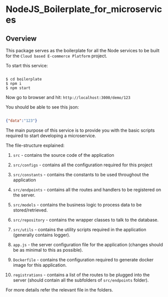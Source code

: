 NodeJS_Boilerplate_for_microservices
====================================

## Overview

This package serves as the boilerplate for all the Node services to be built for the `Cloud based E-commerce Platform` project.

To start this service:

```code

$ cd boilerplate
$ npm i
$ npm start
```

Now go to browser and hit: `http://localhost:3000/demo/123`

You should be able to see this json:

```json

{"data":"123"}
```

The main purpose of this service is to provide you with the basic scripts required to start developing a microservice.

The file-structure explained:

1. `src` - contains the source code of the application

2. `src/configs` - contains all the configuration required for this project

3. `src/constants` - contains the constants to be used throughout the application

4. `src/endpoints` - contains all the routes and handlers to be registered on the server.

5. `src/models` - contains the business logic to process data to be stored/retrieved.

6. `src/repository` - contains the wrapper classes to talk to the database.

7. `src/utils` - contains the utility scripts required in the application (generally contains logger).

8. `app.js` -  the server configuration file for the application (changes should be as minimal to this as possible).

9. `Dockerfile` - contains the configuration required to generate docker image for this application.

10. `registrations` - contains a list of the routes to be plugged into the server (should contain all the subfolders of `src/endpoints` folder).

For more details refer the relevant file in the folders.
